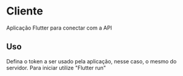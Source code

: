 # Cliente

Aplicação Flutter para conectar com a API

## Uso

Defina o token a ser usado pela aplicação, nesse caso, o mesmo do servidor.
Para iniciar utilize "Flutter run"


